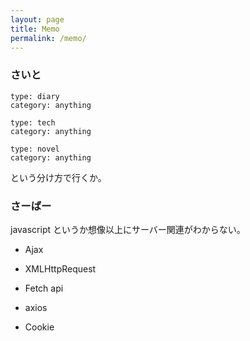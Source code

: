 ```yaml
---
layout: page
title: Memo
permalink: /memo/
---
```


### さいと
```
type: diary
category: anything
```

```
type: tech
category: anything
```

```
type: novel
category: anything
```

という分け方で行くか。


### さーばー
javascript というか想像以上にサーバー関連がわからない。

- Ajax

- XMLHttpRequest
- Fetch api
- axios

- Cookie